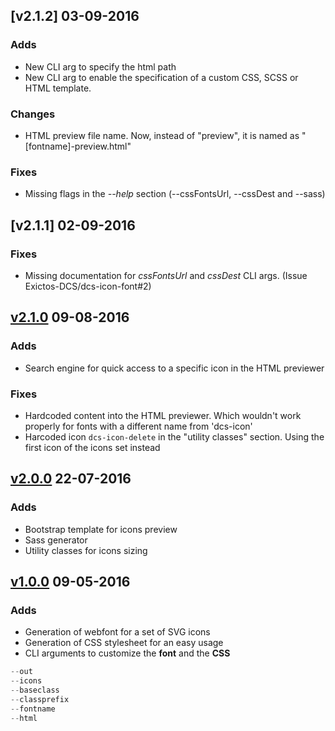## [v2.1.2] 03-09-2016
### Adds
* New CLI arg to specify the html path
* New CLI arg to enable the specification of a custom CSS, SCSS or HTML template.

### Changes
* HTML preview file name. Now, instead of "preview", it is named as "[fontname]-preview.html"

### Fixes
* Missing flags in the *--help* section (--cssFontsUrl, --cssDest and --sass)

## [v2.1.1] 02-09-2016
### Fixes
* Missing documentation for *cssFontsUrl* and *cssDest* CLI args. (Issue Exictos-DCS/dcs-icon-font#2)

## [v2.1.0] 09-08-2016
### Adds
* Search engine for quick access to a specific icon in the HTML previewer

### Fixes
* Hardcoded content into the HTML previewer. Which wouldn't work properly for fonts with a different name from 'dcs-icon'
* Harcoded icon ```dcs-icon-delete``` in the "utility classes" section. Using the first icon of the icons set instead

## [v2.0.0] 22-07-2016
### Adds
* Bootstrap template for icons preview
* Sass generator
* Utility classes for icons sizing

## [v1.0.0] 09-05-2016
### Adds
* Generation of webfont for a set of SVG icons
* Generation of CSS stylesheet for an easy usage
* CLI arguments to customize the **font** and the **CSS**
```javascript
--out
--icons
--baseclass
--classprefix
--fontname
--html
```

[v1.0.0]: https://github.com/Exictos-DCS/dcs-icon-font/releases/tag/v1.0.0
[v2.0.0]: https://github.com/Exictos-DCS/dcs-icon-font/releases/tag/v2.0.0
[v2.1.0]: https://github.com/Exictos-DCS/dcs-icon-font/releases/tag/v2.1.0

